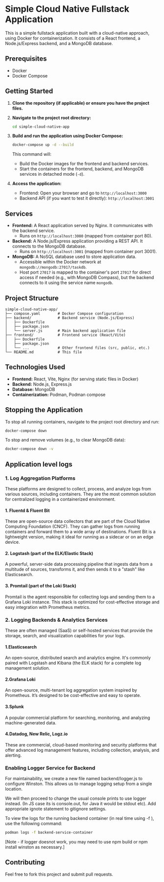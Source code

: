 # Simple Cloud Native Fullstack Application

This is a simple fullstack application built with a cloud-native approach, using Docker for containerization. It consists of a React frontend, a Node.js/Express backend, and a MongoDB database.

## Prerequisites

- Docker
- Docker Compose

## Getting Started

1.  **Clone the repository (if applicable) or ensure you have the project files.**
2.  **Navigate to the project root directory:**
    ```bash
    cd simple-cloud-native-app
    ```
3.  **Build and run the application using Docker Compose:**
    ```bash
    docker-compose up -d --build
    ```
    This command will:
    *   Build the Docker images for the frontend and backend services.
    *   Start the containers for the frontend, backend, and MongoDB services in detached mode (`-d`).

4.  **Access the application:**
    *   Frontend: Open your browser and go to `http://localhost:3000`
    *   Backend API (if you want to test it directly): `http://localhost:3001`

## Services

*   **Frontend:** A React application served by Nginx. It communicates with the backend service.
    *   Runs on `http://localhost:3000` (mapped from container port 80).
*   **Backend:** A Node.js/Express application providing a REST API. It connects to the MongoDB database.
    *   Runs on `http://localhost:3001` (mapped from container port 3001).
*   **MongoDB:** A NoSQL database used to store application data.
    *   Accessible within the Docker network at `mongodb://mongodb:27017/taskdb`.
    *   Host port `27017` is mapped to the container's port `27017` for direct access if needed (e.g., with MongoDB Compass), but the backend connects to it using the service name `mongodb`.

## Project Structure

```
simple-cloud-native-app/
├── compose.yaml        # Docker Compose configuration
├── backend/            # Backend service (Node.js/Express)
│   ├── Dockerfile
│   ├── package.json
│   └── server.js       # Main backend application file
├── frontend/           # Frontend service (React/Vite)
│   ├── Dockerfile
│   ├── package.json
│   └── ...             # Other frontend files (src, public, etc.)
└── README.md           # This file
```

## Technologies Used

*   **Frontend:** React, Vite, Nginx (for serving static files in Docker)
*   **Backend:** Node.js, Express.js
*   **Database:** MongoDB
*   **Containerization:** Podman, Podman compose

## Stopping the Application

To stop all running containers, navigate to the project root directory and run:

```bash
docker-compose down
```

To stop and remove volumes (e.g., to clear MongoDB data):

```bash
docker-compose down -v
```

## Application level logs

### 1. Log Aggregation Platforms
These platforms are designed to collect, process, and analyze logs from various sources, including containers. They are the most common solution for centralized logging in a containerized environment.

#### 1. Fluentd & Fluent Bit
These are open-source data collectors that are part of the Cloud Native Computing Foundation (CNCF). They can gather logs from running containers and forward them to a wide array of destinations. Fluent Bit is a lightweight version, making it ideal for running as a sidecar or on an edge device.

#### 2. Logstash (part of the ELK/Elastic Stack)
A powerful, server-side data processing pipeline that ingests data from a multitude of sources, transforms it, and then sends it to a "stash" like Elasticsearch.

#### 3. Promtail (part of the Loki Stack)
Promtail is the agent responsible for collecting logs and sending them to a Grafana Loki instance. This stack is optimized for cost-effective storage and easy integration with Prometheus metrics.

### 2. Logging Backends & Analytics Services
These are often managed (SaaS) or self-hosted services that provide the storage, search, and visualization capabilities for your logs.

#### 1.Elasticsearch
An open-source, distributed search and analytics engine. It's commonly paired with Logstash and Kibana (the ELK stack) for a complete log management solution.

#### 2.Grafana Loki
An open-source, multi-tenant log aggregation system inspired by Prometheus. It’s designed to be cost-effective and easy to operate.

#### 3.Splunk
A popular commercial platform for searching, monitoring, and analyzing machine-generated data.

#### 4.Datadog, New Relic, Logz.io
These are commercial, cloud-based monitoring and security platforms that offer advanced log management features, including collection, analysis, and alerting.

### Enabling Logger Service for Backend
For maintainability, we create a new file named backend/logger.js to configure Winston. This allows us to manage logging setup from a single location. 

We will then proceed to change the usual console prints to use logger instead. (In JS case its is console.out, for Java it would be stdout etc). Add appropriate ignote statement to gitignore settings. 

To view the logs for the running backend container (in real time using -f ), use the following command:
```bash
podman logs -f backend-service-container
```
[Note - if logger doesnot work, you may need to use npm build or npm install winston as necessary.]

## Contributing

Feel free to fork this project and submit pull requests.

